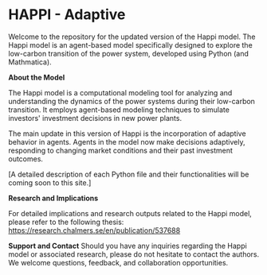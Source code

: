 # HAPPI - Adaptive
Welcome to the repository for the updated version of the Happi model. The Happi model is an agent-based model specifically designed to explore the low-carbon transition of the power system, developed using Python (and Mathmatica).


**About the Model**

The Happi model is a computational modeling tool for analyzing and understanding the dynamics of the power systems during their low-carbon transition. It employs agent-based modeling techniques to simulate investors' investment decisions in new power plants. 

The main update in this version of Happi is the incorporation of adaptive behavior in agents. Agents in the model now make decisions adaptively, responding to changing market conditions and their past investment outcomes.

[A detailed description of each Python file and their functionalities will be coming soon to this site.]


**Research and Implications**

For detailed implications and research outputs related to the Happi model, please refer to the following thesis: https://research.chalmers.se/en/publication/537688


**Support and Contact**
Should you have any inquiries regarding the Happi model or associated research, please do not hesitate to contact the authors. We welcome questions, feedback, and collaboration opportunities.
